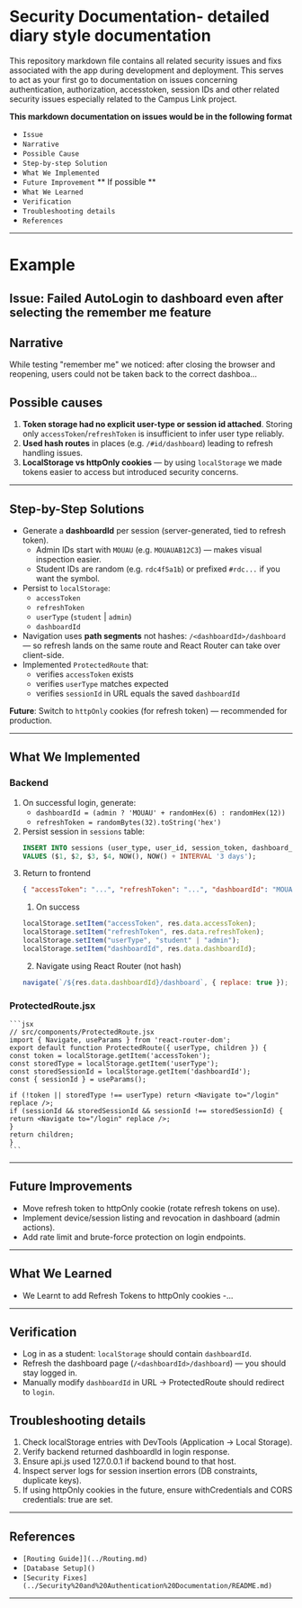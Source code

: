 # Security Documentation- detailed diary style documentation

This repository markdown file contains all related security issues and fixs associated with the app during development and deployment. This serves to act as your first go to documentation on issues concerning authentication, authorization, accesstoken, session IDs and other related security issues especially related to the Campus Link project.

**This markdown documentation on issues would be in the following format**

- `Issue`
- `Narrative`
- `Possible Cause`
- `Step-by-step Solution`
- `What We Implemented`
- `Future Improvement` ** If possible **
- `What We Learned`
- `Verification`
- `Troubleshooting details`
- `References`

---

# Example

## Issue: Failed AutoLogin to dashboard even after selecting the remember me feature

## Narrative

While testing "remember me" we noticed: after closing the browser and reopening, users could not be taken back to the correct dashboa...

## Possible causes

1. **Token storage had no explicit user-type or session id attached**. Storing only `accessToken`/`refreshToken` is insufficient to infer user type reliably.
2. **Used hash routes** in places (e.g. `/#id/dashboard`) leading to refresh handling issues.
3. **LocalStorage vs httpOnly cookies** — by using `localStorage` we made tokens easier to access but introduced security concerns.

---

## Step-by-Step Solutions

- Generate a **dashboardId** per session (server-generated, tied to refresh token).
  - Admin IDs start with `MOUAU` (e.g. `MOUAUAB12C3`) — makes visual inspection easier.
  - Student IDs are random (e.g. `rdc4f5a1b`) or prefixed `#rdc...` if you want the symbol.
- Persist to `localStorage`:
  - `accessToken`
  - `refreshToken`
  - `userType` (`student` | `admin`)
  - `dashboardId`
- Navigation uses **path segments** not hashes: `/<dashboardId>/dashboard` — so refresh lands on the same route and React Router can take over client-side.
- Implemented `ProtectedRoute` that:
  - verifies `accessToken` exists
  - verifies `userType` matches expected
  - verifies `sessionId` in URL equals the saved `dashboardId`

**Future**: Switch to `httpOnly` cookies (for refresh token) — recommended for production.

---

## What We Implemented

### Backend

1. On successful login, generate:
   - `dashboardId = (admin ? 'MOUAU' + randomHex(6) : randomHex(12))`
   - `refreshToken = randomBytes(32).toString('hex')`
2. Persist session in `sessions` table:
   ```sql
   INSERT INTO sessions (user_type, user_id, session_token, dashboard_id, created_at, expires_at)
   VALUES ($1, $2, $3, $4, NOW(), NOW() + INTERVAL '3 days');
   ```
3. Return to frontend
   ```json
   { "accessToken": "...", "refreshToken": "...", "dashboardId": "MOUAU..." }
   ```
   1. On success
   ```js
   localStorage.setItem("accessToken", res.data.accessToken);
   localStorage.setItem("refreshToken", res.data.refreshToken);
   localStorage.setItem("userType", "student" | "admin");
   localStorage.setItem("dashboardId", res.data.dashboardId);
   ```
   2. Navigate using React Router (not hash)
   ```js
   navigate(`/${res.data.dashboardId}/dashboard`, { replace: true });
   ```

### ProtectedRoute.jsx

    ```jsx
    // src/components/ProtectedRoute.jsx
    import { Navigate, useParams } from 'react-router-dom';
    export default function ProtectedRoute({ userType, children }) {
    const token = localStorage.getItem('accessToken');
    const storedType = localStorage.getItem('userType');
    const storedSessionId = localStorage.getItem('dashboardId');
    const { sessionId } = useParams();

    if (!token || storedType !== userType) return <Navigate to="/login" replace />;
    if (sessionId && storedSessionId && sessionId !== storedSessionId) {
    return <Navigate to="/login" replace />;
    }
    return children;
    }
    ```

---

## Future Improvements

- Move refresh token to httpOnly cookie (rotate refresh tokens on use).
- Implement device/session listing and revocation in dashboard (admin actions).
- Add rate limit and brute-force protection on login endpoints.

---

## What We Learned

- We Learnt to add Refresh Tokens to httpOnly cookies
  -...

---

## Verification

- Log in as a student: `localStorage` should contain `dashboardId`.
- Refresh the dashboard page (`/<dashboardId>/dashboard`) — you should stay logged in.
- Manually modify `dashboardId` in URL → ProtectedRoute should redirect to `login`.

## Troubleshooting details

1. Check localStorage entries with DevTools (Application -> Local Storage).
2. Verify backend returned dashboardId in login response.
3. Ensure api.js used 127.0.0.1 if backend bound to that host.
4. Inspect server logs for session insertion errors (DB constraints, duplicate keys).
5. If using httpOnly cookies in the future, ensure withCredentials and CORS credentials: true are set.

---

## References

- `[Routing Guide]](../Routing.md)`
- `[Database Setup]()`
- `[Security Fixes](../Security%20and%20Authentication%20Documentation/README.md)`

---
